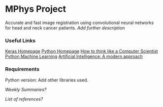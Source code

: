 # MPhys Project
Accurate and fast image registration using convolutional neural networks for head and neck cancer patients.
*Add further description*

### Useful Links
[Keras Homepage](https://keras.io/ "Keras Documentation")
[Python Homepage](https://www.python.org/ "Python Documentation")
[How to think like a Computer Scientist](http://interactivepython.org/runestone/static/thinkcspy/index.html)
[Python Machine Learning]("https://ebookcentral.proquest.com/lib/manchester/detail.action?docID=4191233")
[Artificial Intelligence: A modern approach](http://thuvien.thanglong.edu.vn:8081/dspace/bitstream/DHTL_123456789/4010/1/CS503-2.pdf)

### Requirements
Python version:
Add other libraries used.

*Weekly Summaries?*

*List of references?*
